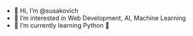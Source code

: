 - 👋 Hi, I’m @susakovich
- 👀 I’m interested in Web Development, AI, Machine Learning
- 🌱 I’m currently learning Python 🐍

<!---
susakovich/susakovich is a ✨ special ✨ repository because its `README.md` (this file) appears on your GitHub profile.
You can click the Preview link to take a look at your changes.
--->
